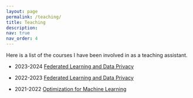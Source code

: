 ```yaml
---
layout: page
permalink: /teaching/
title: Teaching
description:
nav: true
nav_order: 4
---
```


Here is a list of the courses I have been involved in as a teaching assistant.

- 2023-2024
[Federated Learning and Data Privacy](http://www-sop.inria.fr/members/Giovanni.Neglia/federatedlearning/)

- 2022-2023
[Federated Learning and Data Privacy](http://www-sop.inria.fr/members/Giovanni.Neglia/federatedlearning/)

- 2021-2022
[Optimization for Machine Learning](https://www-sop.inria.fr/members/Giovanni.Neglia/optimal/)
